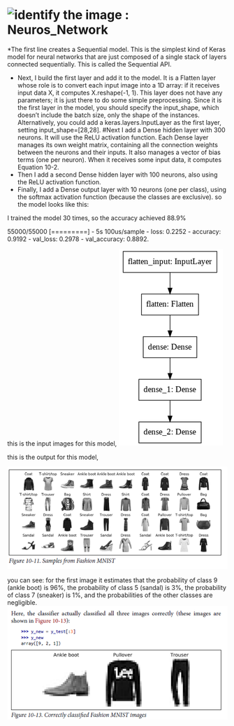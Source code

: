 # ![identify the image : Neuros_Network](https://colab.research.google.com/drive/1URhMOssSEy-yaRI_AGxYh8Ppykl8GETW)
*The first line creates a Sequential model. This is the simplest kind of Keras
model for neural networks that are just composed of a single stack of layers connected
sequentially. This is called the Sequential API.
* Next, I build the first layer and add it to the model. It is a Flatten layer whose
role is to convert each input image into a 1D array: if it receives input data X, it
computes X.reshape(-1, 1). This layer does not have any parameters; it is just
there to do some simple preprocessing. Since it is the first layer in the model, you
should specify the input_shape, which doesn’t include the batch size, only the
shape of the instances. Alternatively, you could add a keras.layers.InputLayer
as the first layer, setting input_shape=[28,28].
#Next I add a Dense hidden layer with 300 neurons. It will use the ReLU activation
function. Each Dense layer manages its own weight matrix, containing all the
connection weights between the neurons and their inputs. It also manages a vector
of bias terms (one per neuron). When it receives some input data, it computes
Equation 10-2.
* Then I add a second Dense hidden layer with 100 neurons, also using the ReLU
activation function.
* Finally, I add a Dense output layer with 10 neurons (one per class), using the
softmax activation function (because the classes are exclusive).
so the model looks like this:

I trained the model 30 times, so the accuracy achieved 88.9%


55000/55000 [=========] - 5s 100us/sample - loss: 0.2252 - accuracy: 0.9192 - val_loss: 0.2978 - val_accuracy: 0.8892.

this is the input images for this model, 
![model](https://github.com/LadyWinterD/Neuros_Network/blob/master/model.PNG?raw=true)


this is the output for this model,

![inputdata](https://github.com/LadyWinterD/Neuros_Network/blob/master/MNIST.PNG?raw=true)


you can see:
for the first image it estimates that the probability of
class 9 (ankle boot) is 96%, the probability of class 5 (sandal) is 3%, the probability of
class 7 (sneaker) is 1%, and the probabilities of the other classes are negligible.
![output](https://github.com/LadyWinterD/Neuros_Network/blob/master/OUTPUT.PNG?raw=true)


